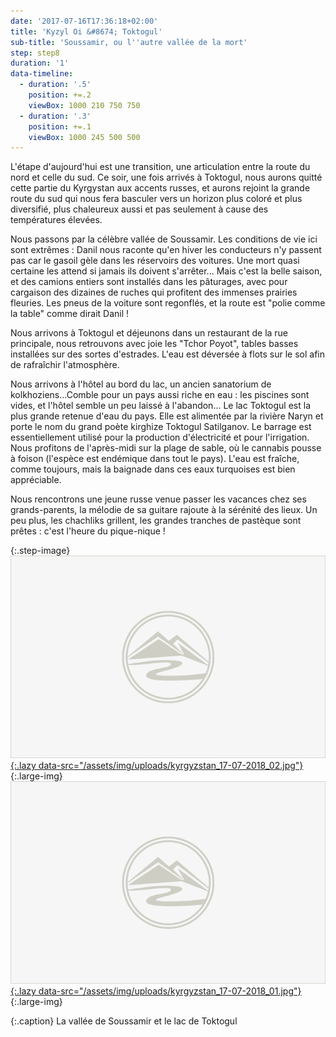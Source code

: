 ```yaml
---
date: '2017-07-16T17:36:18+02:00'
title: 'Kyzyl Oi &#8674; Toktogul'
sub-title: 'Soussamir, ou l''autre vallée de la mort'
step: step8
duration: '1'
data-timeline:
  - duration: '.5'
    position: +=.2
    viewBox: 1000 210 750 750
  - duration: '.3'
    position: +=.1
    viewBox: 1000 245 500 500
---
```

L'étape d'aujourd'hui est une transition, une articulation entre la route du nord et celle du sud. Ce soir, une fois arrivés à Toktogul, nous aurons quitté cette partie du Kyrgystan aux accents russes, et aurons rejoint la grande route du sud qui nous fera basculer vers un horizon plus coloré et plus diversifié, plus chaleureux aussi et pas seulement à cause des températures élevées.

Nous passons par la célèbre vallée de Soussamir. Les conditions de vie ici sont extrêmes : Danil nous raconte qu'en hiver les conducteurs n'y passent pas car le gasoil gèle dans les réservoirs des voitures. Une mort quasi certaine les attend si jamais ils doivent s'arrêter... Mais c'est la belle saison, et des camions entiers sont installés dans les pâturages, avec pour cargaison des dizaines de ruches qui profitent des immenses prairies fleuries. Les pneus de la voiture sont regonflés, et la route est "polie comme la table" comme dirait Danil !

Nous arrivons à Toktogul et déjeunons dans un restaurant de la rue principale, nous retrouvons avec joie les "Tchor Poyot", tables basses installées sur des sortes d'estrades. L'eau est déversée à flots sur le sol afin de rafraîchir l'atmosphère.

Nous arrivons à l'hôtel au bord du lac, un ancien sanatorium de kolkhoziens...Comble pour un pays aussi riche en eau : les piscines sont vides, et l'hôtel semble un peu laissé à l'abandon... 
Le lac Toktogul est la plus grande retenue d'eau du pays. Elle est alimentée par la rivière Naryn et porte le nom du grand poète kirghize Toktogul Satilganov. Le barrage est essentiellement utilisé pour la production d'électricité et pour l'irrigation. Nous profitons de l'après-midi sur la plage de sable, où le cannabis pousse à foison (l'espèce est endémique dans tout le pays). L'eau est fraîche, comme toujours, mais la baignade dans ces eaux turquoises est bien appréciable.

Nous rencontrons une jeune russe venue passer les vacances chez ses grands-parents, la mélodie de sa guitare rajoute à la sérénité des lieux.
Un peu plus, les chachliks grillent, les grandes tranches de pastèque sont prêtes : c'est l'heure du pique-nique !

{:.step-image}
[![](/assets/img/placeholder.png){:.lazy data-src="/assets/img/uploads/kyrgyzstan_17-07-2018_02.jpg"}](/assets/img/uploads/kyrgyzstan_17-07-2018_02.jpg "La vallée de Soussamir"){:.large-img}
[![](/assets/img/placeholder.png){:.lazy data-src="/assets/img/uploads/kyrgyzstan_17-07-2018_01.jpg"}](/assets/img/uploads/kyrgyzstan_17-07-2018_01.jpg "Le lac de Toktogul"){:.large-img}

{:.caption}
La vallée de Soussamir et le lac de Toktogul
